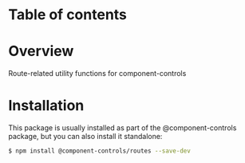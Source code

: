 # Table of contents

# Overview

Route-related utility functions for component-controls

# Installation

This package is usually installed as part of the @component-controls package, but you can also install it standalone:

```bash
$ npm install @component-controls/routes --save-dev
```
